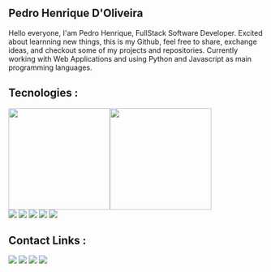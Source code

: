 ## Pedro Henrique D'Oliveira

Hello everyone, I'am Pedro Henrique, FullStack Software Developer. Excited about learnning new things, this is my Github, feel free to share, exchange ideas, and checkout some of my projects and repositories. Currently working with Web Applications and using Python and Javascript as main programming languages.

## Tecnologies :

<div style="display:flex;flex-direction=row;justify-content=space-between;">
  <img height="200em" src="https://github-readme-stats.vercel.app/api?username=phedrohenriique&show_icons=true&theme=dracula&count_private=true" />   
  <img height="200em" src="https://github-readme-stats.vercel.app/api/top-langs/?username=phedrohenriique&show_icons=true&theme=dracula&count_private=true" />
</div>

<div>
  <img src="https://img.shields.io/badge/Python-3776AB?style=for-the-badge&logo=python&logoColor=white">
  <img src="https://img.shields.io/badge/JavaScript-3776AB?style=for-the-badge&logo=javascript&logoColor=white">
  <img src="https://img.shields.io/badge/TypeScript-3776AB?style=for-the-badge&logo=typescript&logoColor=white">
  <img src="https://img.shields.io/badge/HTML-3776AB?style=for-the-badge&logo=html5&logoColor=white">
  <img src="https://img.shields.io/badge/CSS-3776AB?&style=for-the-badge&logo=css3&logoColor=white">
</div>


## Contact Links :

<div>
<img src="https://img.shields.io/badge/Gmail-D14836?style=for-the-badge&logo=gmail&logoColor=white">
<a href="https://wa.me/5571999446319"><img src="https://img.shields.io/badge/WhatsApp-25D366?style=for-the-badge&logo=whatsapp&logoColor=white"></a>
<a href="https://www.linkedin.com/in/pedro-henrique-fonseca-d-oliveira/"><img src="https://img.shields.io/badge/LinkedIn-0077B5?style=for-the-badge&logo=linkedin&logoColor=white"></a>
<a href="https://www.instagram.com/phedro_henriique/"><img src="https://img.shields.io/badge/Instagram-E4405F?style=for-the-badge&logo=instagram&logoColor=white"></a>

</div>
